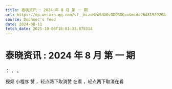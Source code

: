 ```yaml
---
title: 泰晓资讯 : 2024 年 8 月 第 一 期
url: https://mp.weixin.qq.com/s?__biz=MzA5NDQzODQ3MQ==&mid=2648193920&idx=1&sn=93657b300e3bc85557955283b8177af5
source: Doonsec's feed
date: 2024-08-11
fetch_date: 2025-10-06T18:01:33.878314
---
```


# 泰晓资讯 : 2024 年 8 月 第 一 期

：
，
。

视频
小程序
赞
，轻点两下取消赞
在看
，轻点两下取消在看